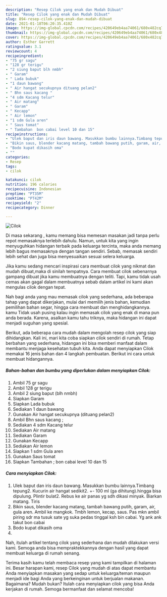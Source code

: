 ```yaml
---
description: "Resep Cilok yang enak dan Mudah Dibuat"
title: "Resep Cilok yang enak dan Mudah Dibuat"
slug: 894-resep-cilok-yang-enak-dan-mudah-dibuat
date: 2021-01-18T06:20:35.410Z
image: https://img-global.cpcdn.com/recipes/420649eb4aa74061/680x482cq70/cilok-foto-resep-utama.jpg
thumbnail: https://img-global.cpcdn.com/recipes/420649eb4aa74061/680x482cq70/cilok-foto-resep-utama.jpg
cover: https://img-global.cpcdn.com/recipes/420649eb4aa74061/680x482cq70/cilok-foto-resep-utama.jpg
author: Esther Garrett
ratingvalue: 3.1
reviewcount: 4
recipeingredient:
- "75 gr sagu"
- "128 gr terigu"
- "2 siung baput blh nmbh"
- " Garam"
- " Lada bubuk"
- "1 daun bawang"
- " Air hangat secukupnya dituang pelan2"
- " Bhn saus kacang "
- "4 sdm Kacang telur"
- " Air matang"
- " Garam"
- " Kecapp"
- " Air lemon"
- "1 sdm Gula aren"
- " Saus tomat"
- " Tambahan  bon cabai level 10 dan 15"
recipeinstructions:
- "Ulek baput dan iris daun bawang. Masukkan bumbu lainnya.Timbang tepung2. Kucurin air hangat sedikit2. +- 100 ml (ga dihitung).hingga bisa dipulung. Plintir bulat2. Rebus ke air panas yg sdh dikasi minyak. Biarkan matang. Tiris"
- "Bikin saus, blender kacang matang, tambah bawang putih, garam, air, gula aren. Ambil ke mangkok. Tmbh lemon, kecap, saus. Pas mkn ambil piring sdr ma tusuk sate yg suka pedas tinggal ksh bin cabai. Yg ank ank takut bon cabai"
- "Bodo kupat dikasih oma"
- ""
categories:
- Resep
tags:
- cilok

katakunci: cilok 
nutrition: 196 calories
recipecuisine: Indonesian
preptime: "PT35M"
cooktime: "PT42M"
recipeyield: "2"
recipecategory: Dinner

---
```



![Cilok](https://img-global.cpcdn.com/recipes/420649eb4aa74061/680x482cq70/cilok-foto-resep-utama.jpg)

Di masa  sekarang , kamu memang bisa memesan masakan jadi tanpa perlu repot memasaknya terlebih dahulu. Namun, untuk kita yang ingin menyuguhkan hidangan terbaik pada keluarga tercinta, maka anda memang lebih bagus memasaknya dengan tangan sendiri. Sebab, memasak sendiri lebih sehat dan juga bisa menyesuaikan sesuai selera keluarga.

Jika kamu sedang mencari inspirasi cara membuat cilok yang nikmat dan mudah dibuat,maka di sinilah tempatnya. Cara membuat cilok  sebenarnya gampang dibuat jika kamu membuatnya dengan teliti. Tapi, kamu tidak usah cemas akan gagal dalam membuatnya 
sebab dalam artikel ini kami akan mengulas cilok dengan tepat.  



Nah bagi anda yang mau memasak cilok yang sederhana, ada beberapa tahap yang dapat dikerjakan, mulai dari memilih jenis bahan, kemudian pemilihan bahan segar, hingga cara membuat dan menghidangkannya. kamu Tidak usah pusing kalau ingin memasak cilok yang enak di mana pun anda berada. Karena, asalkan kamu  tahu triknya, maka hidangan ini dapat menjadi suguhan yang spesial.

Berikut, ada beberapa cara mudah dalam mengolah resep cilok yang siap dihidangkan. Kali ini, mari kita coba siapkan cilok sendiri di rumah. Tetap berbahan yang sederhana, hidangan ini bisa memberi manfaat dalam membantu menjaga kesehatan tubuh kita. Anda dapat menyiapkan Cilok memakai 16 jenis bahan dan 4 langkah pembuatan. Berikut ini cara untuk membuat hidangannya.

<!--inarticleads1-->

##### Bahan-bahan dan bumbu yang diperlukan dalam menyiapkan Cilok:

1. Ambil 75 gr sagu
1. Ambil 128 gr terigu
1. Ambil 2 siung baput (blh nmbh)
1. Siapkan  Garam
1. Siapkan  Lada bubuk
1. Sediakan 1 daun bawang
1. Gunakan  Air hangat secukupnya (dituang pelan2)
1. Ambil  Bhn saus kacang ;
1. Sediakan 4 sdm Kacang telur
1. Sediakan  Air matang
1. Sediakan  Garam
1. Gunakan  Kecapp
1. Sediakan  Air lemon
1. Siapkan 1 sdm Gula aren
1. Gunakan  Saus tomat
1. Siapkan  Tambahan ; bon cabai level 10 dan 15




<!--inarticleads2-->

##### Cara menyiapkan Cilok:

1. Ulek baput dan iris daun bawang. Masukkan bumbu lainnya.Timbang tepung2. Kucurin air hangat sedikit2. +- 100 ml (ga dihitung).hingga bisa dipulung. Plintir bulat2. Rebus ke air panas yg sdh dikasi minyak. Biarkan matang. Tiris
1. Bikin saus, blender kacang matang, tambah bawang putih, garam, air, gula aren. Ambil ke mangkok. Tmbh lemon, kecap, saus. Pas mkn ambil piring sdr ma tusuk sate yg suka pedas tinggal ksh bin cabai. Yg ank ank takut bon cabai
1. Bodo kupat dikasih oma
1. 




Nah, itulah artikel tentang  cilok  yang sederhana dan mudah dilakukan versi kami. Semoga anda bisa mempraktekkannya dengan hasil yang dapat membuat keluarga di rumah senang. 

Terima kasih kamu telah membaca resep yang kami tampilkan di halaman ini. Besar harapan kami, resep  Cilok yang mudah di atas dapat membantu Anda menyiapkan masakan yang sedap untuk keluarga/teman maupun menjadi ide bagi Anda yang berkeinginan untuk berjualan makanan. Bagaimana? Mudah bukan? Itulah cara menyiapkan cilok yang bisa Anda kerjakan di rumah. Semoga bermanfaat dan selamat mencoba!

